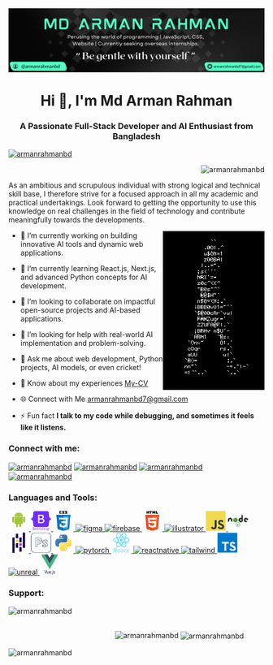 <img align="center" alt="banner" src="https://github.com/armanrahmanbd/armanrahmanbd/blob/main/github-banner.png">

<h1 align="center">Hi 👋, I'm Md Arman Rahman</h1>
<h3 align="center">A Passionate Full-Stack Developer and AI Enthusiast from Bangladesh</h3>

<p align="left" display="inline"> <a href="https://twitter.com/armanrahmanbd" target="blank"><img src="https://img.shields.io/twitter/follow/armanrahmanbd?logo=twitter&style=for-the-badge" alt="armanrahmanbd" /></a> </p>

<p align="right" display="block"> <img src="https://komarev.com/ghpvc/?username=armanrahmanbd&label=Profile%20views&color=0e75b6&style=flat" alt="armanrahmanbd" /> </p>

  As an ambitious and scrupulous individual with strong logical and technical skill base, I therefore strive for a focused approach in all my academic and practical            undertakings. Look forward to getting the opportunity to use this knowledge on real challenges in the field of technology and contribute meaningfully towards the             developments.

  <img align="right" alt="code" width="200px" height="313" src="https://github.com/armanrahmanbd/armanrahmanbd/blob/main/github-code.gif">
  
- 🔭 I’m currently working on building innovative AI tools and dynamic web applications.

- 🌱 I’m currently learning React.js, Next.js, and advanced Python concepts for AI development.

-  👯 I’m looking to collaborate on impactful open-source projects and AI-based applications.
 
- 🤝 I’m looking for help with real-world AI implementation and problem-solving.
- 💬 Ask me about web development, Python projects, AI models, or even cricket!

- 📄 Know about my experiences [My-CV](cv-arman.tiiny.site)

- 🌐 Connect with Me [armanrahmanbd7@gmail.com](armanrahmanbd7@gmail.com)

- ⚡ Fun fact **I talk to my code while debugging, and sometimes it feels like it listens.**

<h3 align="left">Connect with me:</h3>
<p align="left">
<a href="https://twitter.com/armanrahmanbd" target="blank"><img align="center" src="https://raw.githubusercontent.com/rahuldkjain/github-profile-readme-generator/master/src/images/icons/Social/twitter.svg" alt="armanrahmanbd" height="30" width="40" /></a>
<a href="https://linkedin.com/in/armanrahmanbd" target="blank"><img align="center" src="https://raw.githubusercontent.com/rahuldkjain/github-profile-readme-generator/master/src/images/icons/Social/linked-in-alt.svg" alt="armanrahmanbd" height="30" width="40" /></a>
<a href="https://fb.com/armanrahmanbd" target="blank"><img align="center" src="https://raw.githubusercontent.com/rahuldkjain/github-profile-readme-generator/master/src/images/icons/Social/facebook.svg" alt="armanrahmanbd" height="30" width="40" /></a>
<a href="https://instagram.com/armanrahmanbd" target="blank"><img align="center" src="https://raw.githubusercontent.com/rahuldkjain/github-profile-readme-generator/master/src/images/icons/Social/instagram.svg" alt="armanrahmanbd" height="30" width="40" /></a>
</p>

<h3 align="left">Languages and Tools:</h3>
<p align="left"> <a href="https://developer.android.com" target="_blank" rel="noreferrer"> <img src="https://raw.githubusercontent.com/devicons/devicon/master/icons/android/android-original-wordmark.svg" alt="android" width="40" height="40"/> </a> <a href="https://getbootstrap.com" target="_blank" rel="noreferrer"> <img src="https://raw.githubusercontent.com/devicons/devicon/master/icons/bootstrap/bootstrap-plain-wordmark.svg" alt="bootstrap" width="40" height="40"/> </a> <a href="https://www.w3schools.com/css/" target="_blank" rel="noreferrer"> <img src="https://raw.githubusercontent.com/devicons/devicon/master/icons/css3/css3-original-wordmark.svg" alt="css3" width="40" height="40"/> </a> <a href="https://www.figma.com/" target="_blank" rel="noreferrer"> <img src="https://www.vectorlogo.zone/logos/figma/figma-icon.svg" alt="figma" width="40" height="40"/> </a> <a href="https://firebase.google.com/" target="_blank" rel="noreferrer"> <img src="https://www.vectorlogo.zone/logos/firebase/firebase-icon.svg" alt="firebase" width="40" height="40"/> </a> <a href="https://www.w3.org/html/" target="_blank" rel="noreferrer"> <img src="https://raw.githubusercontent.com/devicons/devicon/master/icons/html5/html5-original-wordmark.svg" alt="html5" width="40" height="40"/> </a> <a href="https://www.adobe.com/in/products/illustrator.html" target="_blank" rel="noreferrer"> <img src="https://www.vectorlogo.zone/logos/adobe_illustrator/adobe_illustrator-icon.svg" alt="illustrator" width="40" height="40"/> </a> <a href="https://developer.mozilla.org/en-US/docs/Web/JavaScript" target="_blank" rel="noreferrer"> <img src="https://raw.githubusercontent.com/devicons/devicon/master/icons/javascript/javascript-original.svg" alt="javascript" width="40" height="40"/> </a> <a href="https://nodejs.org" target="_blank" rel="noreferrer"> <img src="https://raw.githubusercontent.com/devicons/devicon/master/icons/nodejs/nodejs-original-wordmark.svg" alt="nodejs" width="40" height="40"/> </a> <a href="https://pandas.pydata.org/" target="_blank" rel="noreferrer"> <img src="https://raw.githubusercontent.com/devicons/devicon/2ae2a900d2f041da66e950e4d48052658d850630/icons/pandas/pandas-original.svg" alt="pandas" width="40" height="40"/> </a> <a href="https://www.photoshop.com/en" target="_blank" rel="noreferrer"> <img src="https://raw.githubusercontent.com/devicons/devicon/master/icons/photoshop/photoshop-line.svg" alt="photoshop" width="40" height="40"/> </a> <a href="https://www.python.org" target="_blank" rel="noreferrer"> <img src="https://raw.githubusercontent.com/devicons/devicon/master/icons/python/python-original.svg" alt="python" width="40" height="40"/> </a> <a href="https://pytorch.org/" target="_blank" rel="noreferrer"> <img src="https://www.vectorlogo.zone/logos/pytorch/pytorch-icon.svg" alt="pytorch" width="40" height="40"/> </a> <a href="https://reactjs.org/" target="_blank" rel="noreferrer"> <img src="https://raw.githubusercontent.com/devicons/devicon/master/icons/react/react-original-wordmark.svg" alt="react" width="40" height="40"/> </a> <a href="https://reactnative.dev/" target="_blank" rel="noreferrer"> <img src="https://reactnative.dev/img/header_logo.svg" alt="reactnative" width="40" height="40"/> </a> <a href="https://tailwindcss.com/" target="_blank" rel="noreferrer"> <img src="https://www.vectorlogo.zone/logos/tailwindcss/tailwindcss-icon.svg" alt="tailwind" width="40" height="40"/> </a> <a href="https://www.typescriptlang.org/" target="_blank" rel="noreferrer"> <img src="https://raw.githubusercontent.com/devicons/devicon/master/icons/typescript/typescript-original.svg" alt="typescript" width="40" height="40"/> </a> <a href="https://unrealengine.com/" target="_blank" rel="noreferrer"> <img src="https://raw.githubusercontent.com/kenangundogan/fontisto/036b7eca71aab1bef8e6a0518f7329f13ed62f6b/icons/svg/brand/unreal-engine.svg" alt="unreal" width="40" height="40"/> </a> <a href="https://vuejs.org/" target="_blank" rel="noreferrer"> <img src="https://raw.githubusercontent.com/devicons/devicon/master/icons/vuejs/vuejs-original-wordmark.svg" alt="vuejs" width="40" height="40"/> </a> </p>

<h3 align="left">Support:</h3>
<p><a href="https://www.buymeacoffee.com/armanrahmanbd"> <img align="left" src="https://cdn.buymeacoffee.com/buttons/v2/default-yellow.png" height="50" width="210" alt="armanrahmanbd" /></a></p><br><br>

<p><img align="left" src="https://github-readme-stats.vercel.app/api/top-langs?username=armanrahmanbd&show_icons=true&locale=en&layout=compact" alt="armanrahmanbd" /></p>

<p>&nbsp;<img align="center" src="https://github-readme-stats.vercel.app/api?username=armanrahmanbd&show_icons=true&locale=en" alt="armanrahmanbd" /></p>

<p><img align="center" src="https://github-readme-streak-stats.herokuapp.com/?user=armanrahmanbd&" alt="armanrahmanbd" /></p>
